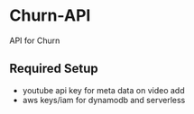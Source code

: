# Churn-API
API for Churn

## Required Setup

- youtube api key for meta data on video add
- aws keys/iam for dynamodb and serverless
